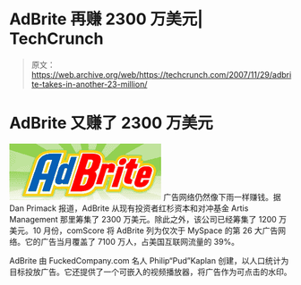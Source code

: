 # AdBrite 再赚 2300 万美元| TechCrunch

> 原文：<https://web.archive.org/web/https://techcrunch.com/2007/11/29/adbrite-takes-in-another-23-million/>

# AdBrite 又赚了 2300 万美元

[![adbrite-logo.png](img/213ad3eaac3191237c5186acaf5af520.png)](https://web.archive.org/web/20230305091239/http://www.adbrite.com/) 广告网络仍然像下雨一样赚钱。据 Dan Primack 报道，AdBrite 从现有投资者红杉资本和对冲基金 Artis Management 那里筹集了 2300 万美元。除此之外，该公司已经筹集了 1200 万美元。10 月份，comScore 将 AdBrite 列为仅次于 MySpace 的第 26 大广告网络。它的广告当月覆盖了 7100 万人，占美国互联网流量的 39%。

AdBrite 由 FuckedCompany.com 名人 Philip“Pud”Kaplan 创建，以人口统计为目标投放广告。它还提供了一个可嵌入的视频播放器，将广告作为可点击的水印。